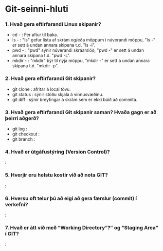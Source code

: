 # Git-seinni-hluti

### 1. Hvað gera eftirfarandi Linux skipanir?
* cd - : Fer aftur til baka.
* ls - : "ls" gefur lista af skrám og/eða möppum í núverandi möppu, "ls -" er sett á undan annara skipana t.d. "ls -l".
* pwd - : "pwd" sýnir núverandi skráarslóð, "pwd -" er sett á undan annara skipana t.d. "pwd -L".
* mkdir - : "mkdir" býr til nýja möppu, "mkdir -" er sett á undan annara skipana t.d. "mkdir -p".

### 2. Hvað gera eftirfarandi Git skipanir?
* git clone : afritar á local tövu.
* git status : sýnir stöðu skjala á vinnusvæðinu.
* git diff : sýnir breytingar á skrám sem er ekki búið að commita.

### 3. Hvað gera eftirfarandi Git skipanir saman? Hvaða gagn er að þeirri aðgerð?
* git log : 
* git checkout : 
* git branch : 

### 4. Hvað er útgáfustýring (Version Control)?
: 
### 5. Hverjir eru helstu kostir við að nota GIT?
: 
### 6. Hversu oft telur þú að eigi að gera færslur (commit) í verkefni?
: 
### 7. Hvað er átt við með “Working Directory”?” og “Staging Area” í GIT?
: 
